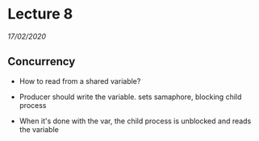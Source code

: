 # Lecture 8
*17/02/2020*

## Concurrency
- How to read from a shared variable?

- Producer should write the variable. sets samaphore, blocking child process

- When it's done with the var, the child process is unblocked and reads the variable
